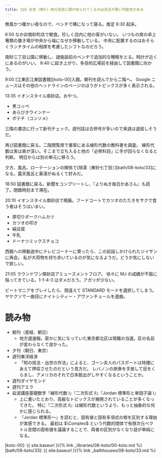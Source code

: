 ```yaml
---
title: 326 日目（晴れ）地元住民に顔が知られてくるのは具合が悪い可能性がある
---
```


無風かつ暖かい夜なので、ベンチで横になって寝る。推定 6:30 起床。

6:50 なか卯南砂町店で朝食。珍しく店内に他の客がいない。
いつもの席の卓上箸類の置き場が中央から端になぜか移動している。
中央に配置するのはおそらくランチタイムの相席を考慮したシフトなのだろう。

南砂三丁目公園に移動し、謎施設前のベンチで追加的な睡眠をとる。時計が近くにあるのがいい。
8:40 に起き上がり、多目的広場前を経由して図書館に向かう。

9:00 [江東区江東図書館][koto-00]入館。朝刊を読んでから二階へ。
Google ニュースはその他のヘッドラインのページのほうがトピックスが多く表示される。

13:35 イオンスタイル南砂店。おやつ。

* 黒コッペ
* あらびきウインナー
* ポテチ（コンソメ）

三階の書店に行って新刊チェック。週刊誌は合併号が多いので来週は退屈しそうだ。

再び図書館に戻る。二階閲覧席で書架にある線形代数の教科書を調査。
線形代数は実は奥が深い。そこまで立ち入ると他の「必修科目」に手が回らなくなると判断。
明日からは別の単元に移ろう。

夕方、風呂。ローテーションの関係で[旭湯（東砂七丁目）][bath/08-koto/33]になる。露天風呂と薬湯がぬるくて好みだ。

18:50 図書館に戻る。新聞をコンプリートし、『よりぬき毎日かあさん』も読了。閉館時刻まで滞在。

20:10 イオンスタイル南砂店で晩飯。フードコートでカツオのたたきをサクで食う者はそうはいまい。

* 厚切りポークハムカツ
* カツオの叩き
* 絹豆腐
* 牛乳
* ドーナツミックスチョコ

西館への移動途中にテレビコーナーに寄ったら、この前話しかけられたジイサンに再会。
私が大荷物を持ち歩いているのが気になるようだ。どうか気にしないで欲しい。

21:05 ラウンドワン南砂店アミューズメントフロア。
徐々に MJ の成績が不振に陥ってきている。1-1-4-3 はダメだろう。アガリが少ない。

ビートマニアをプレイしたら、間違えて STANDARD モードを選択してしまう。
ヤケクソで一曲目にナイトシティー・アヴァンチュールを選曲。

# 読み物

* 朝刊（産経、朝日）
  * 地方選速報。密かに気になっていた東京都北区は現職の当選。区の名前が変わらなくて良かった。
* 夕刊（朝日、東京）
* 週刊東洋経済
  * 「知の技法・出世の作法」によると、ゴーン夫人のパスポートは特捜にあえて押収させたのだという見方だ。
    レバノンの旅券を手放して目をくらまし、アメリカのそれで日本脱出がしやすくなるということか。
* 週刊ダイヤモンド
* 週刊アエラ
* 岩波講座基礎数学『線形代数 I』『二次形式 II』『Jordan 標準形と単因子論 I』
  * 上に書いたとおり、高級なトピックスが展開されていることが多くなってきた。
    特に『二次形式 II』は線形代数というより、もっと抽象的な何かに感じられる。
  * 『Jordan 標準形～』を読むと、固有値と固有多項式の根を区別する理由が実感できる。
    最初は $\Complex$ という代数的閉体で有限次元ベクトル空間の固有値を議論することで、両者の区別がなくなり話が単純になる。

[koto-00]: {{ site.baseurl }}{% link _libraries/08-koto/00-koto.md %}
[bath/08-koto/33]: {{ site.baseurl }}{% link _bathhouses/08-koto/33.md %}
